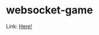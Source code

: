 # websocket-game

Link: <a href="https://neenhila.github.io/websocket-game" target="_blank">Here!</a>
